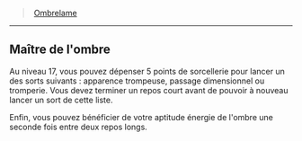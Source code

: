 ﻿---
!GenericItem
Id: rogue_ombrelame_hd.md#maître-de-lombre
ParentLink: rogue_ombrelame_hd.md#ombrelame
Name: Maître de l'ombre
ParentName: Ombrelame
NameLevel: 2
Attributes:
  Name: Maître de l'ombre
  Markdown: >+
    ## <!--Name-->Maître de l'ombre<!--/Name-->


    Au niveau 17, vous pouvez dépenser 5 points de sorcellerie pour lancer un des sorts suivants : apparence trompeuse, passage dimensionnel ou tromperie. Vous devez terminer un repos court avant de pouvoir à nouveau lancer un sort de cette liste.


    Enfin, vous pouvez bénéficier de votre aptitude énergie de l'ombre une seconde fois entre deux repos longs.

AttributesDictionary: >+
  Name: Maître de l'ombre

  Markdown: >+

    ## <!--Name-->Maître de l'ombre<!--/Name-->





    Au niveau 17, vous pouvez dépenser 5 points de sorcellerie pour lancer un des sorts suivants : apparence trompeuse, passage dimensionnel ou tromperie. Vous devez terminer un repos court avant de pouvoir à nouveau lancer un sort de cette liste.





    Enfin, vous pouvez bénéficier de votre aptitude énergie de l'ombre une seconde fois entre deux repos longs.



---
> [Ombrelame](hd_rogue_ombrelame.md)

---

## Maître de l'ombre

Au niveau 17, vous pouvez dépenser 5 points de sorcellerie pour lancer un des sorts suivants : apparence trompeuse, passage dimensionnel ou tromperie. Vous devez terminer un repos court avant de pouvoir à nouveau lancer un sort de cette liste.

Enfin, vous pouvez bénéficier de votre aptitude énergie de l'ombre une seconde fois entre deux repos longs.

